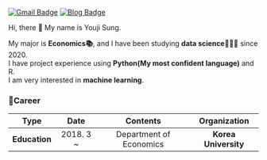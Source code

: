 [![Gmail Badge](https://img.shields.io/badge/-Gmail-d14836?style=flat-square&logo=Gmail&logoColor=white&link=mailto:chloesung@Korea.ac.kr)](mailto:chloesung@korea.ac.kr)
[![Blog Badge](http://img.shields.io/badge/-chloesung-black?style=flat-square&logo=github&link=https://github.com/chloesung)](https://github.com/chloesung) 

Hi, there 👋 My name is Youji Sung.  

My major is **Economics📚**, and I have been studying **data science👩🏻‍💻** since 2020.  
I have project experience using **Python(My most confident language)** and R.  
I am very interested in **machine learning**.

### 🤍Career

| **Type** | **Date** | **Contents** | **Organization** |
|:--------:|:--------:|:--------:|:--------:|
| **Education** | 2018. 3 ~ | Department of Economics| **Korea University** |

